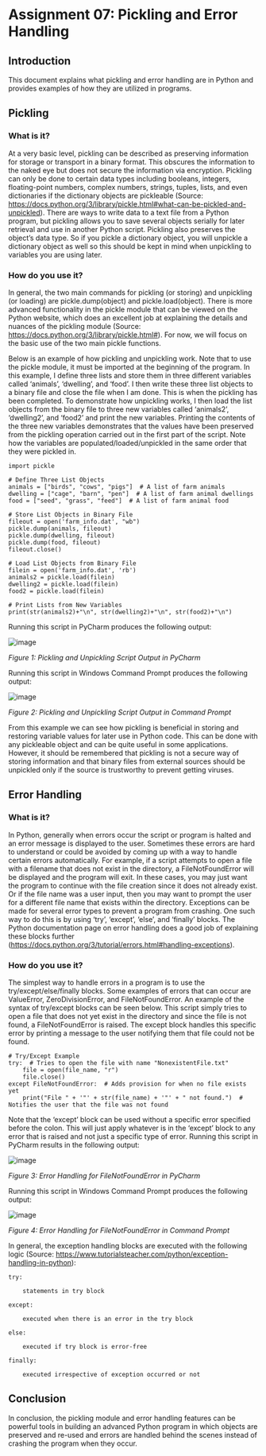 # Assignment 07: Pickling and Error Handling

## Introduction

This document explains what pickling and error handling are in Python and provides examples of how they are utilized in programs. 

## Pickling

### What is it?

At a very basic level, pickling can be described as preserving information for storage or transport in a binary format. This obscures the information to the naked eye but does not secure the information via encryption. Pickling can only be done to certain data types including booleans, integers, floating-point numbers, complex numbers, strings, tuples, lists, and even dictionaries if the dictionary objects are pickleable (Source: https://docs.python.org/3/library/pickle.html#what-can-be-pickled-and-unpickled). There are ways to write data to a text file from a Python program, but pickling allows you to save several objects serially for later retrieval and use in another Python script. Pickling also preserves the object’s data type. So if you pickle a dictionary object, you will unpickle a dictionary object as well so this should be kept in mind when unpickling to variables you are using later.

### How do you use it?

In general, the two main commands for pickling (or storing) and unpickling (or loading) are pickle.dump(object) and pickle.load(object). There is more advanced functionality in the pickle module that can be viewed on the Python website, which does an excellent job at explaining the details and nuances of the pickling module (Source: https://docs.python.org/3/library/pickle.html#). For now, we will focus on the basic use of the two main pickle functions.

Below is an example of how pickling and unpickling work. Note that to use the pickle module, it must be imported at the beginning of the program. In this example, I define three lists and store them in three different variables called ‘animals’, ‘dwelling’, and ‘food’. I then write these three list objects to a binary file and close the file when I am done. This is when the pickling has been completed. To demonstrate how unpickling works, I then load the list objects from the binary file to three new variables called ‘animals2’, ‘dwelling2’, and ‘food2’ and print the new variables. Printing the contents of the three new variables demonstrates that the values have been preserved from the pickling operation carried out in the first part of the script. Note how the variables are populated/loaded/unpickled in the same order that they were pickled in. 
```
import pickle

# Define Three List Objects
animals = ["birds", "cows", "pigs"]  # A list of farm animals
dwelling = ["cage", "barn", "pen"]  # A list of farm animal dwellings
food = ["seed", "grass", "feed"]  # A list of farm animal food

# Store List Objects in Binary File
fileout = open('farm_info.dat', "wb")
pickle.dump(animals, fileout)
pickle.dump(dwelling, fileout)
pickle.dump(food, fileout)
fileout.close()

# Load List Objects from Binary File
filein = open('farm_info.dat', 'rb')
animals2 = pickle.load(filein)
dwelling2 = pickle.load(filein)
food2 = pickle.load(filein)

# Print Lists from New Variables
print(str(animals2)+"\n", str(dwelling2)+"\n", str(food2)+"\n")
```
Running this script in PyCharm produces the following output:

 ![image](https://user-images.githubusercontent.com/125527633/222360059-541103f3-fc41-4712-8965-92fc618ffd3d.png)

*Figure 1: Pickling and Unpickling Script Output in PyCharm*

Running this script in Windows Command Prompt produces the following output:

![image](https://user-images.githubusercontent.com/125527633/222360120-1ddc708c-f282-4d43-aab4-2760cadbcb0c.png)
 
*Figure 2: Pickling and Unpickling Script Output in Command Prompt*

From this example we can see how pickling is beneficial in storing and restoring variable values for later use in Python code. This can be done with any pickleable object and can be quite useful in some applications. However, it should be remembered that pickling is not a secure way of storing information and that binary files from external sources should be unpickled only if the source is trustworthy to prevent getting viruses.

## Error Handling

### What is it?

In Python, generally when errors occur the script or program is halted and an error message is displayed to the user. Sometimes these errors are hard to understand or could be avoided by coming up with a way to handle certain errors automatically. For example, if a script attempts to open a file with a filename that does not exist in the directory, a FileNotFoundError will be displayed and the program will exit. In these cases, you may just want the program to continue with the file creation since it does not already exist. Or if the file name was a user input, then you may want to prompt the user for a different file name that exists within the directory. Exceptions can be made for several error types to prevent a program from crashing. One such way to do this is by using ‘try’, ‘except’, ‘else’, and ‘finally’ blocks. The Python documentation page on error handling does a good job of explaining these blocks further (https://docs.python.org/3/tutorial/errors.html#handling-exceptions).

### How do you use it?

The simplest way to handle errors in a program is to use the try/except/else/finally blocks. Some examples of errors that can occur are ValueError, ZeroDivisionError, and FileNotFoundError. An example of the syntax of try/except blocks can be seen below. This script simply tries to open a file that does not yet exist in the directory and since the file is not found, a FileNotFoundError is raised. The except block handles this specific error by printing a message to the user notifying them that file could not be found. 
```
# Try/Except Example
try:  # Tries to open the file with name "NonexistentFile.txt"
    file = open(file_name, "r")
    file.close()
except FileNotFoundError:  # Adds provision for when no file exists yet
    print("File " + '"' + str(file_name) + '"' + " not found.")  # Notifies the user that the file was not found
```
Note that the ‘except’ block can be used without a specific error specified before the colon. This will just apply whatever is in the ‘except’ block to any error that is raised and not just a specific type of error. Running this script in PyCharm results in the following output:

![image](https://user-images.githubusercontent.com/125527633/222360205-31f65cb0-8de4-401c-a796-a05b9f970de7.png)

*Figure 3: Error Handling for FileNotFoundError in PyCharm*

Running this script in Windows Command Prompt produces the following output:

![image](https://user-images.githubusercontent.com/125527633/222360243-591d9f29-a421-4d25-889a-81263ad82dd6.png)
 
*Figure 4: Error Handling for FileNotFoundError in Command Prompt*

In general, the exception handling blocks are executed with the following logic (Source: https://www.tutorialsteacher.com/python/exception-handling-in-python):

```
try:

    statements in try block

except:

    executed when there is an error in the try block

else:

    executed if try block is error-free

finally:

    executed irrespective of exception occurred or not
```
## Conclusion

In conclusion, the pickling module and error handling features can be powerful tools in building an advanced Python program in which objects are preserved and re-used and errors are handled behind the scenes instead of crashing the program when they occur.

